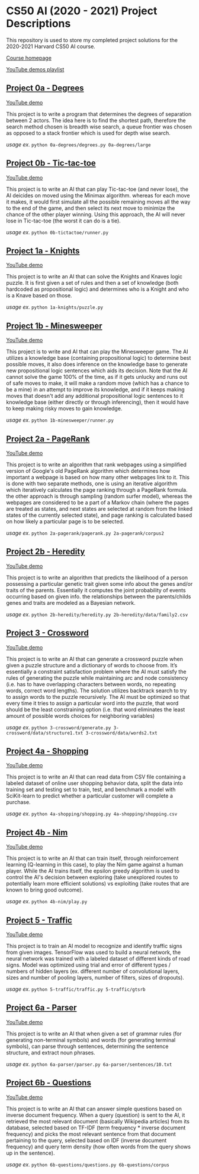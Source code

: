 # CS50 AI (2020 - 2021) Project Descriptions

This repository is used to store my completed project solutions for the 2020-2021 Harvard CS50 AI course.

[Course homepage](https://cs50.harvard.edu/ai/2020/)

[YouTube demos playlist](https://youtube.com/playlist?list=PL1vywBcTokGQin39SLJf8B43U9yijkugJ)

## [Project 0a - Degrees](0a-degrees)

[YouTube demo](https://youtu.be/YrFb7oPvnBI)

This project is to write a program that determines the degrees of separation between 2 actors. The idea here is to find the shortest path, therefore the search method chosen is breadth wise search, a queue frontier was chosen as opposed to a stack frontier which is used for depth wise search.

*usage ex.* `python 0a-degrees/degrees.py 0a-degrees/large`


## [Project 0b - Tic-tac-toe](0b-tictactoe)

[YouTube demo](https://youtu.be/D_rX45x3-zI)

This project is to write an AI that can play Tic-tac-toe (and never lose), the AI deicides on moved using the Minimax algorithm. whereas for each move it makes, it would first simulate all the possible remaining moves all the way to the end of the game, and then select its next move to minimize the chance of the other player winning. Using this approach, the AI will never lose in Tic-tac-toe (the worst it can do is a tie).

*usage ex.* `python 0b-tictactoe/runner.py`


## [Project 1a - Knights](1a-knights)

[YouTube demo](https://youtu.be/u5jNbUDYmuk)

This project is to write an AI that can solve the Knights and Knaves logic puzzle. It is first given a set of rules and then a set of knowledge (both hardcoded as propositional logic) and determines who is a Knight and who is a Knave based on those.

*usage ex.* `python 1a-knights/puzzle.py`


## [Project 1b - Minesweeper](1b-minesweeper)

[YouTube demo](https://youtu.be/_uG6m4oKQmA)

This project is to write and AI that can play the Minesweeper game. The AI utilizes a knowledge base (containing propositional logic) to determine best possible moves, it also does inference on the knowledge base to generate new propositional logic sentences which aids its decision. Note that the AI cannot solve the game 100% of the time, as if it gets unlucky and runs out of safe moves to make, it will make a random move (which has a chance to be a mine) in an attempt to improve its knowledge, and if it keeps making moves that doesn't add any additional propositional logic sentences to it knowledge base (either directly or through inferencing), then it would have to keep making risky moves to gain knowledge.

*usage ex.* `python 1b-minesweeper/runner.py`


## [Project 2a - PageRank](2a-pagerank)

[YouTube demo](https://youtu.be/baCoqRa3dkY)


This project is to write an algorithm that rank webpages using a simplified version of Google's old PageRank algorithm which determines how important a webpage is based on how many other webpages link to it. This is done with two separate methods, one is using an iterative algorithm which iteratively calculates the page ranking through a PageRank formula. the other approach is through sampling (random surfer model), whereas the webpages are considered to be a part of a Markov chain (where the pages are treated as states, and next states are selected at random from the linked states of the currently selected state), and page ranking is calculated based on how likely a particular page is to be selected.

*usage ex.* `python 2a-pagerank/pagerank.py 2a-pagerank/corpus2`


## [Project 2b - Heredity](2b-heredity)

[YouTube demo](https://youtu.be/njxCPjPDgQ0)

This project is to write an algorithm that predicts the likelihood of a person possessing a particular genetic trait given some info about the genes and/or traits of the parents. Essentially it computes the joint probability of events occurring based on given info. the relationships between the parents/childs genes and traits are modeled as a Bayesian network.

*usage ex.* `python 2b-heredity/heredity.py 2b-heredity/data/family2.csv`


## [Project 3 - Crossword](3-crossword)

[YouTube demo](https://youtu.be/Jgs_Vw_9pZU)

This project is to write an AI that can generate a crossword puzzle when given a puzzle structure and a dictionary of words to choose from. It’s essentially a constraint satisfaction problem where the AI must satisfy the rules of generating the puzzle while maintaining arc and node consistency (i.e. has to have overlapping characters between words, no repeating words, correct word lengths). The solution utilizes backtrack search to try to assign words to the puzzle recursively. The AI must be optimized so that every time it tries to assign a particular word into the puzzle, that word should be the least constraining option (i.e. that word eliminates the least amount of possible words choices for neighboring variables)

*usage ex.* `python 3-crossword/generate.py 3-crossword/data/structure1.txt 3-crossword/data/words2.txt`


## [Project 4a - Shopping](4a-shopping)

[YouTube demo](https://youtu.be/_1wutfuQyzU)

This project is to write an AI that can read data from CSV file containing a labeled dataset of online user shopping behavior data, split the data into training set and testing set to train, test, and benchmark a model with SciKit-learn to predict whether a particular customer will complete a purchase.

*usage ex.* `python 4a-shopping/shopping.py 4a-shopping/shopping.csv`


## [Project 4b - Nim](4b-nim)

[YouTube demo](https://youtu.be/aElj6iGLZWg)

This project is to write an AI that can train itself, through reinforcement learning (Q-learning in this case), to play the Nim game against a human player. While the AI trains itself, the epsilon greedy algorithm is used to control the AI's decision between exploring (take unexplored routes to potentially learn more efficient solutions) vs exploiting (take routes that are known to bring good outcome).

*usage ex.* `python 4b-nim/play.py`


## [Project 5 - Traffic](5-traffic)

[YouTube demo](https://youtu.be/kp6rc1-Jgls)

This project is to train an AI model to recognize and identify traffic signs from given images. TensorFlow was used to build a neural network, the neural network was trained with a labeled dataset of different kinds of road signs. Model was optimized using trial and error of different types / numbers of hidden layers (ex. different number of convolutional layers, sizes and number of pooling layers, number of filters, sizes of dropouts).

*usage ex.* `python 5-traffic/traffic.py 5-traffic/gtsrb`


## [Project 6a - Parser](6a-parser)

[YouTube demo](https://youtu.be/TOhpRWI8-EM)

This project is to write an AI that when given a set of grammar rules (for generating non-terminal symbols) and words (for generating terminal symbols), can parse through sentences, determining the sentence structure, and extract noun phrases.

*usage ex.* `python 6a-parser/parser.py 6a-parser/sentences/10.txt`


## [Project 6b - Questions](6b-questions)

[YouTube demo](https://youtu.be/VIh0d6jheOk)

This project is to write an AI that can answer simple questions based on inverse document frequency. When a query (question) is sent to the AI, it retrieved the most relevant document (basically Wikipedia articles) from its database, selected based on TF-IDF (term frequency * inverse document frequency) and picks the most relevant sentence from that document pertaining to the query, selected based on IDF (inverse document frequency) and query term density (how often words from the query shows up in the sentence).

*usage ex.* `python 6b-questions/questions.py 6b-questions/corpus`